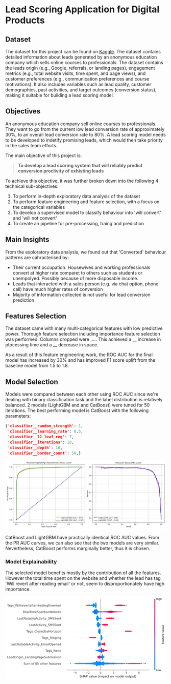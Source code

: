 # Lead Scoring Application for Digital Products

## Dataset

The dataset for this project can be found on [Kaggle](https://www.kaggle.com/datasets/amritachatterjee09/lead-scoring-dataset).
The dataset contains detailed information about leads generated by an anonymous education company which sells online courses to professionals. 
The dataset contains the leads origin (e.g., Google, referrals, or landing pages), engagement metrics (e.g., total website visits, time spent, and page views), and customer preferences (e.g., communication preferences and course motivations). It also includes variables such as lead quality, customer demographics, past activities, and target outcomes (conversion status), making it suitable for building a lead scoring model.


## Objectives
An anonymous education company sell online courses to professionals. They want to go from the current low lead conversion rate of approximately 30%, to an overall lead conversion rate to 80%. A lead scoring model needs to be developed to indetify promising leads, which would then take priority in the sales team efforts. 

The main objective of this project is:

> **To develop a lead scoring system that will reliably predict conversion proclivity of exhisting leads**

To achieve this objective, it was further broken down into the following 4 technical sub-objectives:

1. To perform in-depth exploratory data analysis of the dataset
2. To perform feature engineering and feature selection, with a focus on the categorical variables
3. To develop a supervised model to classify behaviour into 'will convert' and 'will not convert'
4. To create an pipeline for pre-processing, traing and prediction

## Main Insights

From the exploratory data analysis, we found out that 'Converted' behaviour patterns are cahracterised by:

* Their current occupation. Housewives and working professionals convert at higher rate comparet to others such as students or unempolyed. Possibly because of more disposable income.
* Leads that interacted with a sales person (e.g. via chat option, phone call) have much higher rates of conversion
* Majority of information collected is not useful for lead conversion prediction

## Features Selection 

The dataset came with many multi-categorical features with low predictive power. Thorough feature selection including importance feature selection was performed. Columns dropped were ..... 
This achieved a  __ increase in ptocessing time and a __ decrease in space. 

As a result of this feature engineering work, the ROC AUC for the final model has increased by 30% and has improved F1 score uplift from the baseline model from 1.5 to 1.8.

## Model Selection

Models were compared between each other using ROC AUC since we're dealing with binary classification task and the label distribution is relatively balanced.
2 models (LightGBM and and CatBoost) were tuned for 50 iterations. 
The best performing model is CatBoost with the following parameters:
```json
{'classifier__random_strength': 1,
 'classifier__learning_rate': 0.5,
 'classifier__l2_leaf_reg': 7,
 'classifier__iterations': 10,
 'classifier__depth': 10,
 'classifier__border_count': 50,}
```

 ![ROC and PR curves](assets/roc_pr_curves.png)


CatBoost and LightGBM  have practically identical ROC AUC values. From the PR AUC curves, we can also see that the two models are very similar. Nevertheless, CatBoost performs marginally better, thus it is chosen.

### Model Explainability
The selected model benefits mostly by the contribution of all the features. However the total time spent on the website and whether the lead has tag 'Will revert after reading email' or not, seem to disproportionately have high importance. 

![Shap](assets/shap_beeswarm_plot.png)




